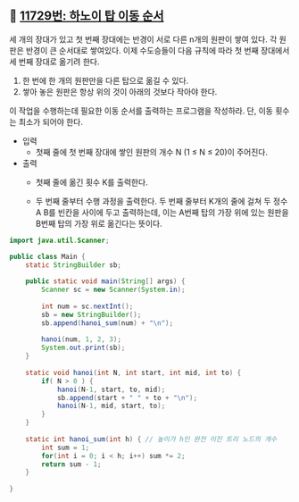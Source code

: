 ## 📌 [11729번: 하노이 탑 이동 순서](https://www.acmicpc.net/problem/11729)

세 개의 장대가 있고 첫 번째 장대에는 반경이 서로 다른 n개의 원판이 쌓여 있다. 각 원판은 반경이 큰 순서대로 쌓여있다. 이제 수도승들이 다음 규칙에 따라 첫 번째 장대에서 세 번째 장대로 옮기려 한다.

1. 한 번에 한 개의 원판만을 다른 탑으로 옮길 수 있다.
2. 쌓아 놓은 원판은 항상 위의 것이 아래의 것보다 작아야 한다.

이 작업을 수행하는데 필요한 이동 순서를 출력하는 프로그램을 작성하라. 단, 이동 횟수는 최소가 되어야 한다.

* 입력
	- 첫째 줄에 첫 번째 장대에 쌓인 원판의 개수 N (1 ≤ N ≤ 20)이 주어진다.
* 출력
	- 첫째 줄에 옮긴 횟수 K를 출력한다.

	- 두 번째 줄부터 수행 과정을 출력한다. 두 번째 줄부터 K개의 줄에 걸쳐 두 정수 A B를 빈칸을 사이에 두고 출력하는데, 이는 A번째 탑의 가장 위에 있는 원판을 B번째 탑의 가장 위로 옮긴다는 뜻이다.
	
``` java
import java.util.Scanner;

public class Main {
	static StringBuilder sb;
	
	public static void main(String[] args) {
		Scanner sc = new Scanner(System.in);
		
		int num = sc.nextInt();
		sb = new StringBuilder();
		sb.append(hanoi_sum(num) + "\n");
		
		hanoi(num, 1, 2, 3);
		System.out.print(sb);
	}
	
	static void hanoi(int N, int start, int mid, int to) {
		if( N > 0 ) {
			hanoi(N-1, start, to, mid);
			sb.append(start + " " + to + "\n");
			hanoi(N-1, mid, start, to);
		}
	}
	
	static int hanoi_sum(int h) { // 높이가 h인 완전 이진 트리 노드의 개수
		int sum = 1;
		for(int i = 0; i < h; i++) sum *= 2;
		return sum - 1;
	}
	
}
```